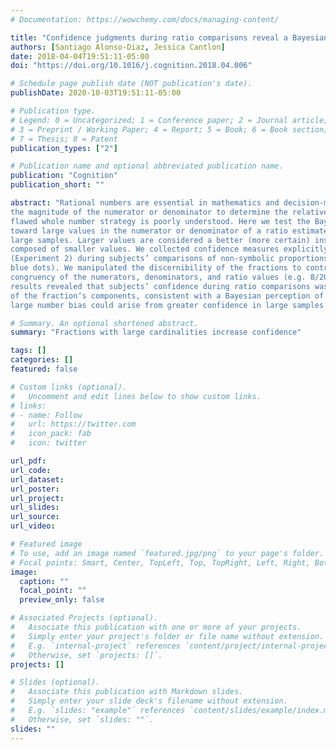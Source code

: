 ```yaml
---
# Documentation: https://wowchemy.com/docs/managing-content/

title: "Confidence judgments during ratio comparisons reveal a Bayesian bias"
authors: [Santiago Alonso-Diaz, Jessica Cantlon]
date: 2018-04-04T19:51:11-05:00
doi: "https://doi.org/10.1016/j.cognition.2018.04.006"

# Schedule page publish date (NOT publication's date).
publishDate: 2020-10-03T19:51:11-05:00

# Publication type.
# Legend: 0 = Uncategorized; 1 = Conference paper; 2 = Journal article;
# 3 = Preprint / Working Paper; 4 = Report; 5 = Book; 6 = Book section;
# 7 = Thesis; 8 = Patent
publication_types: ["2"]

# Publication name and optional abbreviated publication name.
publication: "Cognition"
publication_short: ""

abstract: "Rational numbers are essential in mathematics and decision-making but humans often and erroneously rely on
the magnitude of the numerator or denominator to determine the relative size of a quotient. The source of this
flawed whole number strategy is poorly understood. Here we test the Bayesian hypothesis that the human bias
toward large values in the numerator or denominator of a ratio estimate is the result of higher confidence in
large samples. Larger values are considered a better (more certain) instance of that ratio than the same ratio
composed of smaller values. We collected confidence measures explicitly (Experiment 1) and implicitly
(Experiment 2) during subjects’ comparisons of non-symbolic proportions (images with arrays of orange and
blue dots). We manipulated the discernibility of the fractions to control difficulty and varied the cardinality and
congruency of the numerators, denominators, and ratio values (e.g. 8/20 vs. 5/10 and 16/40 vs. 10/20). The
results revealed that subjects’ confidence during ratio comparisons was modulated by the numerical magnitude
of the fraction‘s components, consistent with a Bayesian perception of relative ratios. The results suggest that the
large number bias could arise from greater confidence in large samples."

# Summary. An optional shortened abstract.
summary: "Fractions with large cardinalities increase confidence"

tags: []
categories: []
featured: false

# Custom links (optional).
#   Uncomment and edit lines below to show custom links.
# links:
# - name: Follow
#   url: https://twitter.com
#   icon_pack: fab
#   icon: twitter

url_pdf:
url_code:
url_dataset:
url_poster:
url_project:
url_slides:
url_source:
url_video:

# Featured image
# To use, add an image named `featured.jpg/png` to your page's folder. 
# Focal points: Smart, Center, TopLeft, Top, TopRight, Left, Right, BottomLeft, Bottom, BottomRight.
image:
  caption: ""
  focal_point: ""
  preview_only: false

# Associated Projects (optional).
#   Associate this publication with one or more of your projects.
#   Simply enter your project's folder or file name without extension.
#   E.g. `internal-project` references `content/project/internal-project/index.md`.
#   Otherwise, set `projects: []`.
projects: []

# Slides (optional).
#   Associate this publication with Markdown slides.
#   Simply enter your slide deck's filename without extension.
#   E.g. `slides: "example"` references `content/slides/example/index.md`.
#   Otherwise, set `slides: ""`.
slides: ""
---
```

